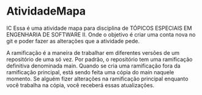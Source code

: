 # AtividadeMapa
IC
Essa é uma atividade mapa para disciplina de TÓPICOS ESPECIAIS EM ENGENHARIA DE SOFTWARE II. Onde o objetivo é criar uma conta nova no git e poder fazer as alterações que a atividade pede.

A ramificação é a maneira de trabalhar em diferentes versões de um repositório de uma só vez. Por padrão, o repositório tem uma ramificação definitiva denominada main. Quando se cria uma ramificação fora da ramificação principal, está sendo feita uma cópia do main naquele momento.  Se alguém fizer alterações na ramificação principal enquanto você trabalha na cópia, você receberá essas atualizações.
